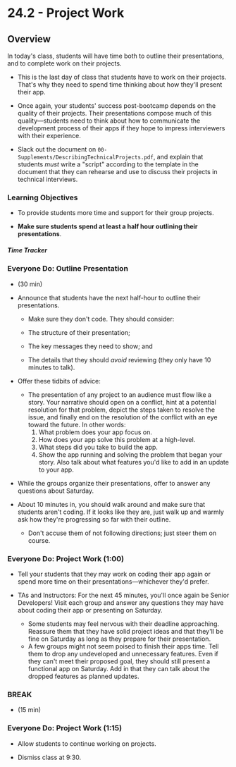 # 24.2 - Project Work

## Overview

In today's class, students will have time both to outline their presentations, and to complete work on their projects.

- This is the last day of class that students have to work on their projects. That's why they need to spend time thinking about how they'll present their app.

- Once again, your students' success post-bootcamp depends on the quality of their projects. Their presentations compose much of this quality—students need to think about how to communicate the development process of their apps if they hope to impress interviewers with their experience.

- Slack out the document on `00-Supplements/DescribingTechnicalProjects.pdf`, and explain that students _must_ write a "script" according to the template in the document that they can rehearse and use to discuss their projects in technical interviews.

### Learning Objectives

- To provide students more time and support for their group projects.

- **Make sure students spend at least a half hour outlining their presentations**.

##### Time Tracker

### Everyone Do: Outline Presentation

- (30 min)

- Announce that students have the next half-hour to outline their presentations.

  - Make sure they don't code. They should consider:

  - The structure of their presentation;
  - The key messages they need to show; and
  - The details that they should _avoid_ reviewing (they only have 10 minutes to talk).

- Offer these tidbits of advice:

  - The presentation of any project to an audience must flow like a story. Your narrative should open on a conflict, hint at a potential resolution for that problem, depict the steps taken to resolve the issue, and finally end on the resolution of the conflict with an eye toward the future. In other words:
    1. What problem does your app focus on.
    2. How does your app solve this problem at a high-level.
    3. What steps did you take to build the app.
    4. Show the app running and solving the problem that began your story. Also talk about what features you'd like to add in an update to your app.

- While the groups organize their presentations, offer to answer any questions about Saturday.

- About 10 minutes in, you should walk around and make sure that students aren't coding. If it looks like they are, just walk up and warmly ask how they're progressing so far with their outline.

  - Don't accuse them of not following directions; just steer them on course.

### Everyone Do: Project Work (1:00)

- Tell your students that they may work on coding their app again or spend more time on their presentations—whichever they'd prefer.

- TAs and Instructors: For the next 45 minutes, you'll once again be Senior Developers! Visit each group and answer any questions they may have about coding their app or presenting on Saturday.
  - Some students may feel nervous with their deadline approaching. Reassure them that they have solid project ideas and that they'll be fine on Saturday as long as they prepare for their presentation.
  - A few groups might not seem poised to finish their apps time. Tell them to drop any undeveloped and unnecessary features. Even if they can't meet their proposed goal, they should still present a functional app on Saturday. Add in that they can talk about the dropped features as planned updates.

### BREAK

- (15 min)

### Everyone Do: Project Work (1:15)

- Allow students to continue working on projects.

- Dismiss class at 9:30.
